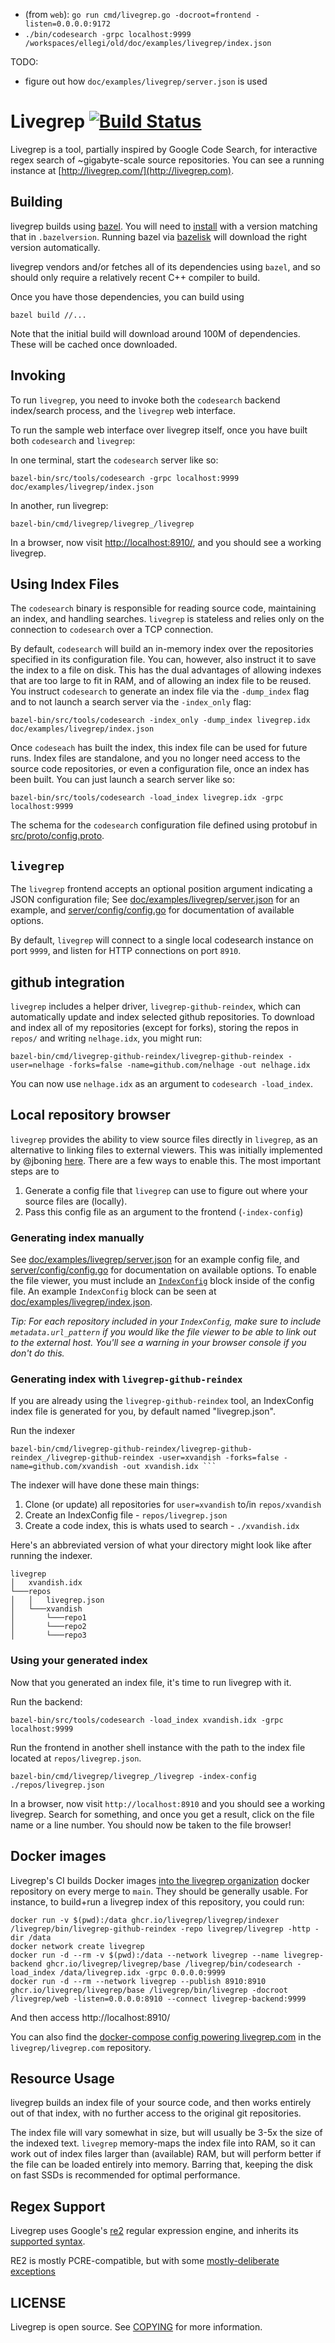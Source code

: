 + (from `web`): `go run cmd/livegrep.go -docroot=frontend -listen=0.0.0.0:9172`
+ `./bin/codesearch -grpc localhost:9999 /workspaces/ellegi/old/doc/examples/livegrep/index.json` 


TODO: 
+ figure out how `doc/examples/livegrep/server.json` is used





Livegrep [![Build Status](https://github.com/livegrep/livegrep/actions/workflows/ci.yaml/badge.svg?branch=main)](https://github.com/livegrep/livegrep/actions/workflows/ci.yaml)
========

Livegrep is a tool, partially inspired by Google Code Search, for
interactive regex search of ~gigabyte-scale source repositories. You
can see a running instance at
[http://livegrep.com/](http://livegrep.com).

Building
--------
    
livegrep builds using [bazel][bazel]. You will need to 
[install][bazel-install] with a version matching that in `.bazelversion`.
Running bazel via [bazelisk][bazelisk] will download the right version
automatically.

livegrep vendors and/or fetches all of its dependencies using `bazel`,
and so should only require a relatively recent C++ compiler to build.

Once you have those dependencies, you can build using

    bazel build //...

Note that the initial build will download around 100M of
dependencies. These will be cached once downloaded.

[bazel]: http://www.bazel.io/
[bazel-install]: http://www.bazel.io/docs/install.html
[bazelisk]: https://bazel.build/install/bazelisk

Invoking
--------

To run `livegrep`, you need to invoke both the `codesearch` backend
index/search process, and the `livegrep` web interface.

To run the sample web interface over livegrep itself, once you have
built both `codesearch` and `livegrep`:

In one terminal, start the `codesearch` server like so:

    bazel-bin/src/tools/codesearch -grpc localhost:9999 doc/examples/livegrep/index.json

In another, run livegrep:

    bazel-bin/cmd/livegrep/livegrep_/livegrep

In a browser, now visit
[http://localhost:8910/](http://localhost:8910/), and you should see a
working livegrep.

## Using Index Files

The `codesearch` binary is responsible for reading source code,
maintaining an index, and handling searches. `livegrep` is stateless
and relies only on the connection to `codesearch` over a TCP
connection.

By default, `codesearch` will build an in-memory index over the
repositories specified in its configuration file. You can, however,
also instruct it to save the index to a file on disk. This has the dual
advantages of allowing indexes that are too large to fit in RAM, and
of allowing an index file to be reused. You instruct `codesearch` to
generate an index file via the `-dump_index` flag and to not launch
a search server via the `-index_only` flag:

    bazel-bin/src/tools/codesearch -index_only -dump_index livegrep.idx doc/examples/livegrep/index.json

Once `codeseach` has built the index, this index file can be used for
future runs. Index files are standalone, and you no longer need access
to the source code repositories, or even a configuration file, once an
index has been built. You can just launch a search server like so:

    bazel-bin/src/tools/codesearch -load_index livegrep.idx -grpc localhost:9999

The schema for the `codesearch` configuration file defined using
protobuf in [src/proto/config.proto](src/proto/config.proto).

## `livegrep`

The `livegrep` frontend accepts an optional position argument
indicating a JSON configuration file; See
[doc/examples/livegrep/server.json][server.json] for an example, and
[server/config/config.go][config.go] for documentation of available
options.

By default, `livegrep` will connect to a single local codesearch
instance on port `9999`, and listen for HTTP connections on port
`8910`.

[server.json]: https://github.com/livegrep/livegrep/blob/main/doc/examples/livegrep/server.json
[config.go]: https://github.com/livegrep/livegrep/blob/main/server/config/config.go

## github integration

`livegrep` includes a helper driver, `livegrep-github-reindex`, which
can automatically update and index selected github repositories. To
download and index all of my repositories (except for forks), storing
the repos in `repos/` and writing `nelhage.idx`, you might run:

    bazel-bin/cmd/livegrep-github-reindex/livegrep-github-reindex -user=nelhage -forks=false -name=github.com/nelhage -out nelhage.idx

You can now use `nelhage.idx` as an argument to `codesearch
-load_index`.

## Local repository browser
`livegrep` provides the ability to view source files directly in `livegrep`, as
an alternative to linking files to external viewers. This was initially implemented
by @jboning [here](https://github.com/livegrep/livegrep/pull/70). There are
a few ways to enable this. The most important steps are to
1. Generate a config file that `livegrep` can use to figure out where your
   source files are (locally).
2. Pass this config file as an argument to the frontend (`-index-config`)

### Generating index manually

See [doc/examples/livegrep/server.json](doc/examples/livegrep/server.json) for an
example config file, and [server/config/config.go](server/config/config.go) for documentation on available options. To enable the file viewer, you must include an [`IndexConfig`](server/config/config.go#L61) block inside of the config file. An example `IndexConfig` block can be seen at [doc/examples/livegrep/index.json](doc/examples/livegrep/index.json).

*Tip: For each repository included in your `IndexConfig`, make sure to include `metadata.url_pattern` if you would like the file viewer to be able to link out to the external host. You'll see a warning in your browser console if you don't do this.*

### Generating index with `livegrep-github-reindex`
If you are already using the `livegrep-github-reindex` tool, an IndexConfig index file is generated for you, by default named "livegrep.json".

Run the indexer
```
bazel-bin/cmd/livegrep-github-reindex/livegrep-github-reindex_/livegrep-github-reindex -user=xvandish -forks=false -name=github.com/xvandish -out xvandish.idx ```
```

The indexer will have done these main things:
1. Clone (or update) all repositories for `user=xvandish` to/in `repos/xvandish`
2. Create an IndexConfig file - `repos/livegrep.json`
3. Create a code index, this is whats used to search - `./xvandish.idx`

Here's an abbreviated version of what your directory might look like after running the indexer.
```
livegrep
│   xvandish.idx
└───repos
│   │   livegrep.json
│   └───xvandish
│       └───repo1
│       └───repo2
│       └───repo3
```

### Using your generated index
Now that you generated an index file, it's time to run livegrep with it.

Run the backend:
```
bazel-bin/src/tools/codesearch -load_index xvandish.idx -grpc localhost:9999
```

Run the frontend in another shell instance with the path to the index file located at `repos/livegrep.json`.
```
bazel-bin/cmd/livegrep/livegrep_/livegrep -index-config ./repos/livegrep.json
```
In a browser, now visit `http://localhost:8910` and you should see a working
livegrep. Search for something, and once you get a result, click on the file
name or a line number. You should now be taken to the file browser!

Docker images
-------------

Livegrep's CI builds Docker images [into the livegrep
organization][docker] docker repository on every merge to `main`. They
should be generally usable. For instance, to build+run a livegrep
index of this repository, you could run:

```
docker run -v $(pwd):/data ghcr.io/livegrep/livegrep/indexer /livegrep/bin/livegrep-github-reindex -repo livegrep/livegrep -http -dir /data
docker network create livegrep
docker run -d --rm -v $(pwd):/data --network livegrep --name livegrep-backend ghcr.io/livegrep/livegrep/base /livegrep/bin/codesearch -load_index /data/livegrep.idx -grpc 0.0.0.0:9999
docker run -d --rm --network livegrep --publish 8910:8910 ghcr.io/livegrep/livegrep/base /livegrep/bin/livegrep -docroot /livegrep/web -listen=0.0.0.0:8910 --connect livegrep-backend:9999
```

And then access http://localhost:8910/

You can also find the [docker-compose config powering
livegrep.com][docker-compose] in the `livegrep/livegrep.com`
repository.

[docker]: https://github.com/orgs/livegrep/packages
[docker-compose]: https://github.com/livegrep/livegrep.com/tree/main/compose

Resource Usage
--------------

livegrep builds an index file of your source code, and then works
entirely out of that index, with no further access to the original git
repositories.

The index file will vary somewhat in size, but will usually be 3-5x
the size of the indexed text. `livegrep` memory-maps the index file
into RAM, so it can work out of index files larger than (available)
RAM, but will perform better if the file can be loaded entirely into
memory. Barring that, keeping the disk on fast SSDs is recommended for
optimal performance.

Regex Support
-------------

Livegrep uses Google's [re2](https://github.com/google/re2) regular
expression engine, and inherits its [supported
syntax](https://github.com/google/re2/wiki/Syntax).

RE2 is mostly PCRE-compatible, but with some [mostly-deliberate
exceptions](https://swtch.com/~rsc/regexp/regexp3.html#caveats)


LICENSE
-------

Livegrep is open source. See [COPYING](COPYING) for more information.